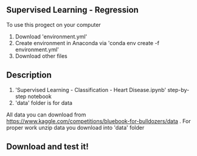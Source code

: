 ## Supervised Learning - Regression

To use this progect on your computer
1. Download 'environment.yml'
2. Create environment in Anaconda via 'conda env create -f environment.yml'
3. Download other files

## Description
1. 'Supervised Learning - Classification - Heart Disease.ipynb' step-by-step notebook
2. 'data' folder is for data

All data you can download from https://www.kaggle.com/competitions/bluebook-for-bulldozers/data .
For proper work unzip data you download into 'data' folder

## Download and test it!
